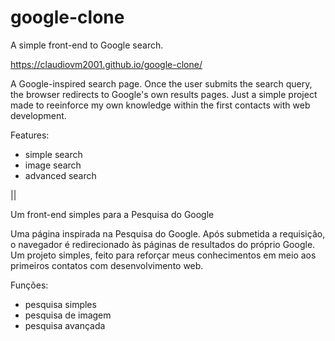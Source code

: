 # google-clone
A simple front-end to Google search.

https://claudiovm2001.github.io/google-clone/

A Google-inspired search page. Once the user submits the search query, the browser redirects to Google's own results pages.
Just a simple project made to reeinforce my own knowledge within the first contacts with web development.

Features:
  - simple search
  - image search
  - advanced search

|| 

Um front-end simples para a Pesquisa do Google

Uma página inspirada na Pesquisa do Google. Após submetida a requisição, o navegador é redirecionado às páginas de resultados do próprio Google.
Um projeto simples, feito para reforçar meus conhecimentos em meio aos primeiros contatos com desenvolvimento web.

Funções:
  - pesquisa simples
  - pesquisa de imagem
  - pesquisa avançada
